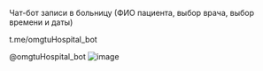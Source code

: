 Чат-бот записи в больницу (ФИО пациента, выбор врача, выбор времени и даты)

t.me/omgtuHospital_bot

@omgtuHospital_bot
![image](https://github.com/71R4N/opd/assets/125269037/4fedad5a-b4f2-46fd-a9dd-be44389209ed)
